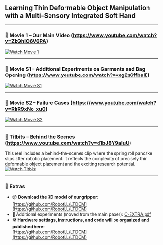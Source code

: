 ## Learning Thin Deformable Object Manipulation with a Multi-Sensory Integrated Soft Hand

---

### 🎥 Movie 1 – Our Main Video (https://www.youtube.com/watch?v=ZkQhlO6V6PA)  
[![Watch Movie 1](https://img.youtube.com/vi/ZkQhlO6V6PA/0.jpg)](https://www.youtube.com/watch?v=ZkQhlO6V6PA)

---

### 🎥 Movie S1 – Additional Experiments on Garments and Bag Opening (https://www.youtube.com/watch?v=xg2s6ffbaIE)  
[![Watch Movie S1](https://img.youtube.com/vi/xg2s6ffbaIE/0.jpg)](https://www.youtube.com/watch?v=xg2s6ffbaIE)

---

### 🎥 Movie S2 – Failure Cases (https://www.youtube.com/watch?v=RhR9xNo_xu0)  
[![Watch Movie S2](https://img.youtube.com/vi/RhR9xNo_xu0/0.jpg)](https://www.youtube.com/watch?v=RhR9xNo_xu0)

---

### 🎥 Titbits – Behind the Scenes (https://www.youtube.com/watch?v=d1bJ8Y9aIuU)  
This reel includes a behind-the-scenes clip where the spring roll pancake slips after robotic placement. It reflects the complexity of precisely thin deformable object placement and the exciting research potential.  
[![Watch Titbits](https://img.youtube.com/vi/d1bJ8Y9aIuU/0.jpg)](https://www.youtube.com/watch?v=d1bJ8Y9aIuU)

---

### 🧰 Extras

- 📦 **Download the 3D model of our gripper:** [https://github.com/RobotLL/LTDOM](https://github.com/RobotLL/LTDOM)
- 📄 Additional experiments (moved from the main paper): [C-EXTRA.pdf](https://github.com/RobotLL/LTDOM/blob/main/C-EXTRA.pdf)
- 🛠️ **Hardware settings, instructions, and code will be organized and published here:**  
  [https://github.com/RobotLL/LTDOM](https://github.com/RobotLL/LTDOM)
